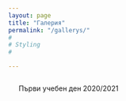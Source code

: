 ```yaml
---
layout: page 
title: "Галерия"
permalink: "/gallerys/"
#
# Styling
#

---
```




<div class="row t30">
    <div class="medium-4 columns">
       <a href="/gallerys/gallery_202009_parvi_ud">
        <img src="{{ site.urlimg }}202009_parvi_ud/IMG_0475-thumb.jpg" alt=""></a>
         <p>Първи учебен ден 2020/2021</p>
    </div><!-- /.medium-4.columns -->
 </div>